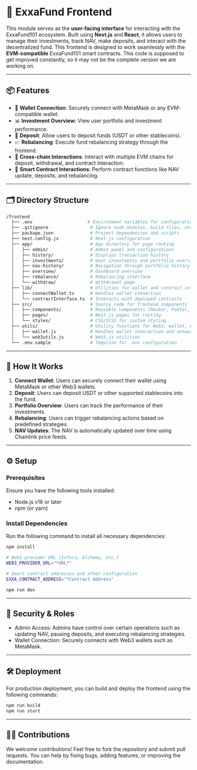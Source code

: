 # 🧠 ExxaFund Frontend

This module serves as the **user-facing interface** for interacting with the ExxaFund101 ecosystem. Built using **Next.js** and **React**, it allows users to manage their investments, track NAV, make deposits, and interact with the decentralized fund. This frontend is designed to work seamlessly with the **EVM-compatible** ExxaFund101 smart contracts.
This code is supposed to get improved constantly, so it may not be the complete version we are working on.

---

## 📦 Features

- 🔗 **Wallet Connection**: Securely connect with MetaMask or any EVM-compatible wallet.
- 📊 **Investment Overview**: View user portfolio and investment performance.
- 🧾 **Deposit**: Allow users to deposit funds (USDT or other stablecoins).
- 📈 **Rebalancing**: Execute fund rebalancing strategy through the frontend.
- 🔄 **Cross-chain Interactions**: Interact with multiple EVM chains for deposit, withdrawal, and contract interaction.
- 📡 **Smart Contract Interactions**: Perform contract functions like NAV update, deposits, and rebalancing.

---

## 🗂 Directory Structure
```bash
/frontend
  ├── .env                     # Environment variables for configuration
  ├── .gitignore                # Ignore node_modules, build files, etc.
  ├── package.json              # Project dependencies and scripts
  ├── next.config.js            # Next.js configuration
  ├── app/                      # App directory for page routing
  │   ├── admin/                # Admin panel and configurations
  │   ├── history/              # Displays transaction history
  │   ├── investments/          # User investments and portfolio overview
  │   ├── nav-history/          # Navigation through portfolio history
  │   ├── overview/             # Dashboard overview
  │   ├── rebalance/            # Rebalancing interface
  │   └── withdraw/             # Withdrawal page
  ├── lib/                      # Utilities for wallet and contract interactions
  │   ├── connectWallet.ts      # Handles wallet connection
  │   └── contractInterface.ts  # Interacts with deployed contracts
  ├── src/                      # Source code for frontend components
  │   ├── components/           # Reusable components (Navbar, Footer, etc.)
  │   ├── pages/                # Next.js pages for routing
  │   └── styles/               # CSS/SCSS for custom styling
  ├── utils/                    # Utility functions for Web3, wallet, etc.
  │   ├── wallet.js             # Handles wallet interaction and network
  │   └── web3utils.js          # Web3.js utilities
  └── .env.sample               # Template for .env configuration
```

---

## 🧠 How It Works

1. **Connect Wallet**: Users can securely connect their wallet using MetaMask or other Web3 wallets.
2. **Deposit**: Users can deposit USDT or other supported stablecoins into the fund.
3. **Portfolio Overview**: Users can track the performance of their investments.
4. **Rebalancing**: Users can trigger rebalancing actions based on predefined strategies.
5. **NAV Updates**: The NAV is automatically updated over time using Chainlink price feeds.

---

## ⚙️ Setup

### Prerequisites

Ensure you have the following tools installed:

- Node.js v16 or later
- npm (or yarn)

### Install Dependencies

Run the following command to install all necessary dependencies:

```bash
npm install
```

```bash
# Web3 provider URL (Infura, Alchemy, etc.)
WEB3_PROVIDER_URL="*URL*"
```

```bash
# Smart contract addresses and other configuration
EXXA_CONTRACT_ADDRESS="*Contract Address"
```

```bash
npm run dev
```

---

## 🔐 Security & Roles

- Admin Access: Admins have control over certain operations such as updating NAV, pausing deposits, and executing rebalancing strategies.
- Wallet Connection: Securely connects with Web3 wallets such as MetaMask.

---
## 🛠 Deployment

For production deployment, you can build and deploy the frontend using the following commands:

```bash
npm run build
npm run start
```

---

## 🧑‍💼 Contributions

We welcome contributions! Feel free to fork the repository and submit pull requests. You can help by fixing bugs, adding features, or improving the documentation.
